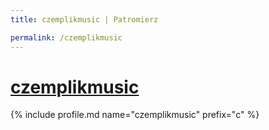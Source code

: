 ```yaml
---
title: czemplikmusic | Patromierz

permalink: /czemplikmusic
---
```


# [czemplikmusic](https://patronite.pl/czemplikmusic)

{% include profile.md name="czemplikmusic" prefix="c" %}
